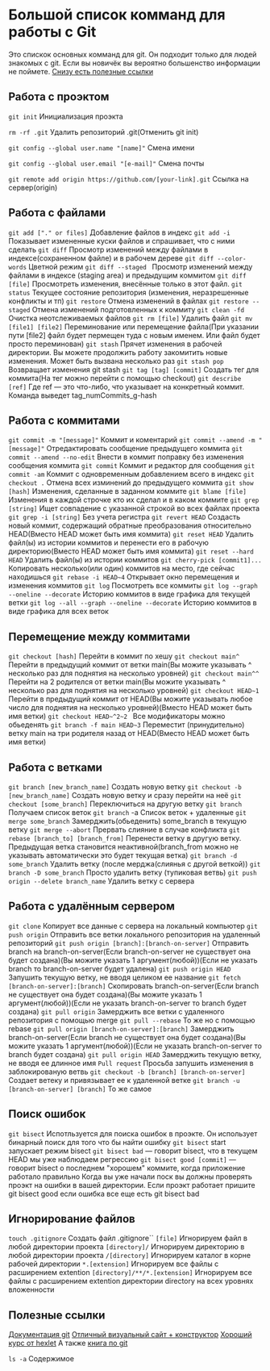 # Большой список комманд для работы с **Git**


Это спискок основных комманд для git. Он подходит только для людей знакомых с git. Если вы новичёк вы вероятно большенство информации не поймете. [Снизу есть полезные ссылки](#полезные-ссылки)


## Работа с проэктом
`git init` Инициализация проэкта

`rm -rf .git` Удалить репозиторий .git(Отменить git init)

`git config --global user.name "[name]"` Смена имени

`git config --global user.email "[e-mail]"` Смена почты

`git remote add origin https://github.com/[your-link].git` Ссылка на сервер(origin)


## Работа с файлами
`git add ["." or files]` Добавление файлов в индекс
`git add -i` Показывает измененные куски файлов и спрашивает, что с ними сделать
`git diff` Просмотр изменений между файлами в индексе(сохраненном файле) и в рабочем дереве
`git diff --color-words` Цветной режим
`git diff --staged ` Просмотр изменений между файлами в индексе (staging area) и предыдущим коммитом
`git diff [file]` Просмотреть изменения, внесённые только в этот файл.
`git status` Текущее состояние репозитория (изменения, неразрешенные конфликты и тп)
`git restore` Отмена изменений в файлах
`git restore --staged` Отмена изменений подготовленных к коммиту
`git clean -fd` Очистка неотслеживаемых файлов
`git rm [file]` Удалить файл
`git mv [file1] [file2]` Переминование или перемещение файла(При указании пути [file2] файл будет пермещен туда с новым именем. Или файл будет просто переминован)
`git stash` Прячет изменения в рабочей директории. Вы можете продолжить работу закомитить новые изменения. Может быть вызвана несколько раз
`git stash pop` Возвращает изменения git stash
`git tag [tag] [commit]` Создать тег для коммита(На тег можно перейти с помощью checkout)
`git describe [ref]` Где ref — это что-либо, что указывает на конкретный коммит. Команда выведет tag_numCommits_g-hash


## Работа с коммитами
`git commit -m "[message]"` Коммит и коментарий
`git commit --amend -m "[message]"` Отредактировать сообщение предыдущего коммита
`git commit --amend --no-edit` Внести в коммит поправку без изменения сообщения коммита
`git commit` Коммит и редактор для сообщения
`git commit -am` Коммит с одновременным добавлением всего в индекс
`git checkout .` Отмена всех изминений до предыдущего коммита
`git show [hash]` Изменения, сделанные в заданном коммите
`git blame [file]` Изменения в каждой строчке кто их сделал и в каком коммите
`git grep [string]` Ищет совпадение с указанной строкой во всех файлах проекта
`git grep -i [string]` Без учета регистра
`git revert HEAD` Создасть новый коммит, содержащий обратные преобразования относительно HEAD(Вместо HEAD может быть имя коммита)
`git reset HEAD` Удалить файл(ы) из истории коммитов и перенести его в рабочую директорию(Вместо HEAD может быть имя коммита)
`git reset --hard HEAD` Удалить файл(ы) из истории коммитов
`git cherry-pick [commit1]...` Копировать несколько(или один) коммитов на место, где сейчас находишься
`git rebase -i HEAD~4` Открывает окно перемещения и изменения коммитов
`git log` Посмотреть все коммиты
`git log --graph --oneline --decorate` Историю коммитов в виде графика для текущей ветки
`git log --all --graph --oneline --decorate` Историю коммитов в виде графика для всех веток


## Перемещение между коммитами
`git checkout [hash]` Перейти в коммит по хешу
`git checkout main^` Перейти в предыдущий коммит от ветки main(Вы можите указывать ^ несколько раз для поднятия на несколько уровней)
`git checkout main^^` Перейти на 2 родителся от ветки main(Вы можите указывать ^ несколько раз для поднятия на несколько уровней)
`git checkout HEAD~1` Перейти в предыдущий коммит от HEAD(Вы можите указывать любое число для поднятия на несколько уровней)(Вместо HEAD может быть имя ветки)
`git checkout HEAD~^2~2 ` Все модификаторы можно обьеденять
`git branch -f main HEAD~3` Переместит (принудительно) ветку main на три родителя назад от HEAD(Вместо HEAD может быть имя ветки)



## Работа с ветками
`git branch [new_branch_name]` Создать новую ветку
`git checkout -b [new_branch_name]` Создать новую ветку и сразу перейти на неё
`git checkout [some_branch]` Переключиться на другую ветку
`git branch` Получаем список веток
`git branch` -a Список веток + удаленные
`git merge some_branch` Замерджить(обьеденить) some_branch в текущую ветку
`git merge --abort` Прервать слияние в случае конфликта
`git rebase [branch_to] [branch_from]` Перенести ветку в другую ветку. Предыдущая ветка становится неактивной(branch_from можно не указывать автоматически это будет текущая ветка)
`git branch -d some_branch` Удалить ветку (после мерджа(слиянья с другой веткой))
`git branch -D some_branch` Просто удалить ветку (тупиковая ветвь)
`git push origin --delete branch_name` Удалить ветку с сервера


## Работа с удалённым сервером
`git clone` Копирует все данные с сервера на локальный компьютер
`git push origin` Отправить все ветки локального репозитория на удаленный репозиторий 
`git push origin [branch]:[branch-on-server]` Отправить branch на branch-on-server(Если branch-on-server не существует она будет создана)(Вы можите указать 1 аргумент(любой))(Если не указать branch то branch-on-server будет удалена)
`git push origin HEAD` Запушить текущую ветку, не вводя целиком ее название
`git fetch [branch-on-server]:[branch]` Скопировать branch-on-server(Если branch не существует она будет создана)(Вы можите указать 1 аргумент(любой))(Если не указать branch-on-server то branch будет создана)
`git pull origin` Замерджить все ветки с удаленного репозитория с помощью merge
`git pull --rebase` То же но с помощью rebase
`git pull origin [branch-on-server]:[branch]` Замерджить branch-on-server(Если branch не существует она будет создана)(Вы можите указать 1 аргумент(любой))(Если не указать branch-on-server то branch будет создана)
`git pull origin HEAD` Замерджить текущую ветку, не вводя ее длинное имя
`Pull request` Просьба запушить изменения в заблокированую ветвь
`git checkout -b [branch] [branch-on-server]` Создает ветеку и привязывает ее к удаленной ветке
`git branch -u [branch-on-server] [branch]` То же самое


## Поиск ошибок
`git bisect` Испотльзуется для поиска ошибок в проэкте. Он использует бинарный поиск для того что бы найти ошибку
`git bisect` start запускает режим bisect
`git bisect bad` — говорит bisect, что в текущем HEAD мы уже наблюдаем регрессию
`git bisect good [commit]` — говорит bisect о последнем "хорошем" коммите, когда приложение работало правильно
Когда вы уже начали поск вы должны проверять проэкт на ошибки в вашей директории. Если проэкт работает пришите git bisect good если  ошибка все еще есть git bisect bad


## Игнорирование файлов
`touch .gitignore` Создать файл .gitignore``
`[file]` Игнорируем файл в любой директории проекта
`[directory]/` Игнорируем директорию в любой директории проекта
`/[directory]` Игнорируем каталог в корне рабочей директории
`*.[extension]` Игнорируем все файлы с расширением extention
`[directory]/**/*.[extension]` Игнорируем все файлы с расширением extention директории directory на всех уровнях вложенности


## Полезные ссылки
[Документация git](https://git-scm.com/book/ru/v2/%D0%9F%D1%80%D0%B8%D0%BB%D0%BE%D0%B6%D0%B5%D0%BD%D0%B8%D0%B5-C%3A-%D0%9A%D0%BE%D0%BC%D0%B0%D0%BD%D0%B4%D1%8B-Git-%D0%9E%D1%81%D0%BD%D0%BE%D0%B2%D0%BD%D1%8B%D0%B5-%D0%BA%D0%BE%D0%BC%D0%B0%D0%BD%D0%B4%D1%8B)
[Отличный визуальный сайт + конструктор](https://learngitbranching.js.org/?locale=ru_RU)
[Хороший курс от hexlet](https://ru.hexlet.io/courses/intro_to_git/lessons/open-source/theory_unit)
А также [книга по git](https://git-scm.com/book/ru/v2)


`ls -a` Содержимое
